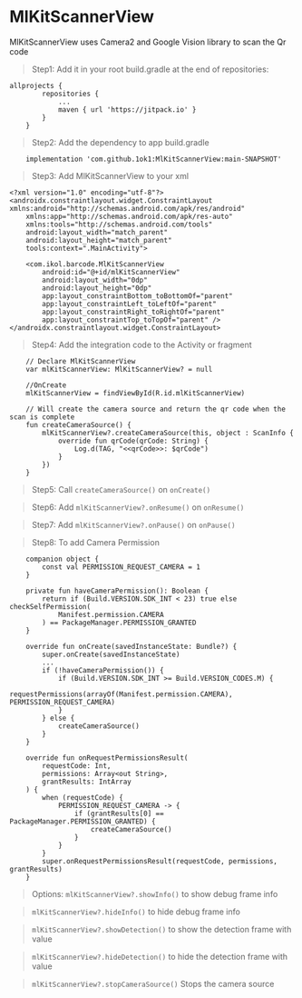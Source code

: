 # MlKitScannerView
MlKitScannerView uses Camera2 and Google Vision library to scan the Qr code


> Step1: Add it in your root build.gradle at the end of repositories:
```
allprojects {
		repositories {
			...
			maven { url 'https://jitpack.io' }
		}
	}
```
> Step2: Add the dependency to app build.gradle
```
    implementation 'com.github.1ok1:MlKitScannerView:main-SNAPSHOT'
```
> Step3: Add MlKitScannerView to your xml
```
<?xml version="1.0" encoding="utf-8"?>
<androidx.constraintlayout.widget.ConstraintLayout xmlns:android="http://schemas.android.com/apk/res/android"
    xmlns:app="http://schemas.android.com/apk/res-auto"
    xmlns:tools="http://schemas.android.com/tools"
    android:layout_width="match_parent"
    android:layout_height="match_parent"
    tools:context=".MainActivity">

    <com.ikol.barcode.MlKitScannerView
        android:id="@+id/mlKitScannerView"
        android:layout_width="0dp"
        android:layout_height="0dp"
        app:layout_constraintBottom_toBottomOf="parent"
        app:layout_constraintLeft_toLeftOf="parent"
        app:layout_constraintRight_toRightOf="parent"
        app:layout_constraintTop_toTopOf="parent" />
</androidx.constraintlayout.widget.ConstraintLayout>
```
> Step4: Add the integration code to the Activity or fragment

```
    // Declare MlKitScannerView
    var mlKitScannerView: MlKitScannerView? = null
    
    //OnCreate
    mlKitScannerView = findViewById(R.id.mlKitScannerView)

    // Will create the camera source and return the qr code when the scan is complete
    fun createCameraSource() {
        mlKitScannerView?.createCameraSource(this, object : ScanInfo {
            override fun qrCode(qrCode: String) {
                Log.d(TAG, "<<qrCode>>: $qrCode")
            }
        })
    }
```

> Step5: Call ```createCameraSource()``` on ```onCreate()```

> Step6: Add ```mlKitScannerView?.onResume()``` on ```onResume()```

> Step7: Add ```mlKitScannerView?.onPause()``` on ```onPause()```

> Step8: To add Camera Permission
```
    companion object {
        const val PERMISSION_REQUEST_CAMERA = 1
    }
    
    private fun haveCameraPermission(): Boolean {
        return if (Build.VERSION.SDK_INT < 23) true else checkSelfPermission(
            Manifest.permission.CAMERA
        ) == PackageManager.PERMISSION_GRANTED
    }
    
    override fun onCreate(savedInstanceState: Bundle?) {
        super.onCreate(savedInstanceState)
        ...
        if (!haveCameraPermission()) {
            if (Build.VERSION.SDK_INT >= Build.VERSION_CODES.M) {
                requestPermissions(arrayOf(Manifest.permission.CAMERA), PERMISSION_REQUEST_CAMERA)
            }
        } else {
            createCameraSource()
        }
    }
    
    override fun onRequestPermissionsResult(
        requestCode: Int,
        permissions: Array<out String>,
        grantResults: IntArray
    ) {
        when (requestCode) {
            PERMISSION_REQUEST_CAMERA -> {
                if (grantResults[0] == PackageManager.PERMISSION_GRANTED) {
                    createCameraSource()
                }
            }
        }
        super.onRequestPermissionsResult(requestCode, permissions, grantResults)
    }
```

> Options: 
> ```mlKitScannerView?.showInfo()``` to show debug frame info

> ```mlKitScannerView?.hideInfo()``` to hide debug frame info

> ```mlKitScannerView?.showDetection()``` to show the detection frame with value

> ```mlKitScannerView?.hideDetection()``` to hide the detection frame with value

> ```mlKitScannerView?.stopCameraSource()``` Stops the camera source
